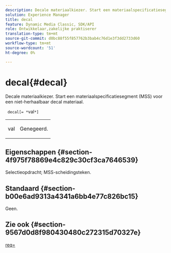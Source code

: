 ```yaml
---
description: Decale materiaalkiezer. Start een materiaalspecificatiesegment (MSS) voor een niet-herhaalbaar decal materiaal.
solution: Experience Manager
title: decal
feature: Dynamic Media Classic, SDK/API
role: Ontwikkelaar,zakelijke praktiserer
translation-type: tm+mt
source-git-commit: d0bc88f55f857762b3bab4c76d1e3f3dd2733d60
workflow-type: tm+mt
source-wordcount: '51'
ht-degree: 0%

---
```



# decal{#decal}

Decale materiaalkiezer. Start een materiaalspecificatiesegment (MSS) voor een niet-herhaalbaar decal materiaal.

` decal[= *`val`*]`

<table id="simpletable_35431F0E19B143528BD75C82CFBC5EE0"> 
 <tr class="strow"> 
  <td class="stentry"> <p> <span class="varname"> val  </span> </p> </td> 
  <td class="stentry"> <p>Genegeerd. </p> </td> 
 </tr> 
</table>

## Eigenschappen {#section-4f975f78869e4c829c30cf3ca7646539}

Selectieopdracht; MSS-scheidingsteken.

## Standaard {#section-b00e6ad9313a4341a6bb4e77c826bc15}

Geen.

## Zie ook {#section-9567d0d8f980430480c272315d70327e}

[req=](../../../../../ir-api/http-protocol/image-rendering-api-ref/c-ir-http-protocol-ref/c-ir-http-protocol-command-reference/r-ir-req.md#reference-792b1a663fb64261bd2de2a209b847fb)
